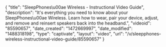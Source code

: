 {
    "title": "SleepPhones\u00ae Wireless - Instructional Video Guide",
    "description": "It's everything you need to know about your SleepPhones\u00ae Wireless. Learn how to wear, pair your device, adjust, and remove and reinsert speakers back into the headband.",
    "videoid": "85590657",
    "date_created": "1472669997",
    "date_modified": "1488318198",
    "type": "captivate",
    "layout": "video",
    "url": "\/v\/sleepphones-wireless-instructional-video-guide\/85590657"
}